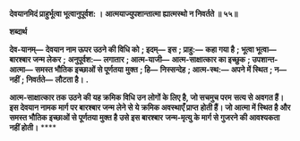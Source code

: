 **देवयानमिदं प्राहुर्भूत्वा भूत्वानुपूर्वश: ।** **आत्मयाज्युपशान्तात्मा ह्यात्मस्थो न निवर्तते ॥ ५५॥** 

**शब्दार्थ** 

**देव-यानम्—** **देवयान नाम ऊपर उठने की विधि को** **; इदम्—** **इस** **; प्राहु:—** **कहा गया है** **; भूत्वा भूत्वा—** **बारश्बार जन्म लेकर** **;** **अनुपूर्वश:—** **लगातार** **; आत्म-याजी—** **आत्म-साक्षात्कार का इच्छुक** **; उपशान्त-आत्मा—** **समस्त भौतिक इच्छाओं से पूर्णतया** **मुक्त** **; हि—** **निस्सन्देह** **; आत्म-स्थ:—** **अपने में स्थित** **; न—** **नहीं** **; निवर्तते—** **लौटता है।** **.** 

**आत्म-साक्षात्कार तक उठने की यह क्रमिक विधि उन लोगों के लिए है, जो सचमुच परम** **सत्य से अवगत हैं। इस देवयान नामक मार्ग पर बारश्बार जन्म लेने से ये क्रमिक अवस्थाएँ प्राप्त** **होती हैं। जो आत्मा में स्थित है और समस्त भौतिक इच्छाओं से पूर्णतया मुक्त है उसे इस बारश्बार** **जन्म-मृत्यु के मार्ग से गुजरने की आवश्यकता नहीं होती।** **** 